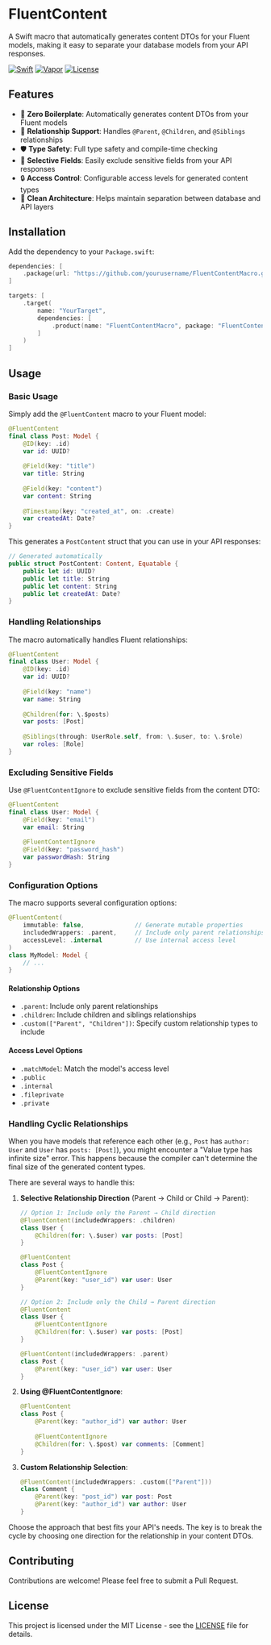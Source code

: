 # FluentContent

A Swift macro that automatically generates content DTOs for your Fluent models, making it easy to separate your database models from your API responses.

[![Swift](https://img.shields.io/badge/Swift-5.9-orange.svg)](https://swift.org)
[![Vapor](https://img.shields.io/badge/Vapor-4.0-blue.svg)](https://vapor.codes)
[![License](https://img.shields.io/badge/license-MIT-green.svg)](https://github.com/yourusername/FluentContentMacro/blob/main/LICENSE)

## Features

- 🚀 **Zero Boilerplate**: Automatically generates content DTOs from your Fluent models
- 🔄 **Relationship Support**: Handles `@Parent`, `@Children`, and `@Siblings` relationships
- 🛡️ **Type Safety**: Full type safety and compile-time checking
- 🎯 **Selective Fields**: Easily exclude sensitive fields from your API responses
- 🔒 **Access Control**: Configurable access levels for generated content types
- 🎨 **Clean Architecture**: Helps maintain separation between database and API layers

## Installation

Add the dependency to your `Package.swift`:

```swift
dependencies: [
    .package(url: "https://github.com/yourusername/FluentContentMacro.git", from: "1.0.0")
]

targets: [
    .target(
        name: "YourTarget",
        dependencies: [
            .product(name: "FluentContentMacro", package: "FluentContentMacro")
        ]
    )
]
```

## Usage

### Basic Usage

Simply add the `@FluentContent` macro to your Fluent model:

```swift
@FluentContent
final class Post: Model {
    @ID(key: .id)
    var id: UUID?
    
    @Field(key: "title")
    var title: String
    
    @Field(key: "content")
    var content: String
    
    @Timestamp(key: "created_at", on: .create)
    var createdAt: Date?
}
```

This generates a `PostContent` struct that you can use in your API responses:

```swift
// Generated automatically
public struct PostContent: Content, Equatable {
    public let id: UUID?
    public let title: String
    public let content: String
    public let createdAt: Date?
}
```

### Handling Relationships

The macro automatically handles Fluent relationships:

```swift
@FluentContent
final class User: Model {
    @ID(key: .id)
    var id: UUID?
    
    @Field(key: "name")
    var name: String
    
    @Children(for: \.$posts)
    var posts: [Post]
    
    @Siblings(through: UserRole.self, from: \.$user, to: \.$role)
    var roles: [Role]
}
```

### Excluding Sensitive Fields

Use `@FluentContentIgnore` to exclude sensitive fields from the content DTO:

```swift
@FluentContent
final class User: Model {
    @Field(key: "email")
    var email: String
    
    @FluentContentIgnore
    @Field(key: "password_hash")
    var passwordHash: String
}
```

### Configuration Options

The macro supports several configuration options:

```swift
@FluentContent(
    immutable: false,              // Generate mutable properties
    includedWrappers: .parent,     // Include only parent relationships
    accessLevel: .internal         // Use internal access level
)
class MyModel: Model {
    // ...
}
```

#### Relationship Options

- `.parent`: Include only parent relationships
- `.children`: Include children and siblings relationships
- `.custom(["Parent", "Children"])`: Specify custom relationship types to include

#### Access Level Options

- `.matchModel`: Match the model's access level
- `.public`
- `.internal`
- `.fileprivate`
- `.private`

### Handling Cyclic Relationships

When you have models that reference each other (e.g., `Post` has `author: User` and `User` has `posts: [Post]`), you might encounter a "Value type has infinite size" error. This happens because the compiler can't determine the final size of the generated content types.

There are several ways to handle this:

1. **Selective Relationship Direction** (Parent → Child or Child → Parent):
   ```swift
   // Option 1: Include only the Parent → Child direction
   @FluentContent(includedWrappers: .children)
   class User {
       @Children(for: \.$user) var posts: [Post]
   }

   @FluentContent
   class Post {
       @FluentContentIgnore
       @Parent(key: "user_id") var user: User
   }

   // Option 2: Include only the Child → Parent direction
   @FluentContent
   class User {
       @FluentContentIgnore
       @Children(for: \.$user) var posts: [Post]
   }

   @FluentContent(includedWrappers: .parent)
   class Post {
       @Parent(key: "user_id") var user: User
   }
   ```

2. **Using @FluentContentIgnore**:
   ```swift
   @FluentContent
   class Post {
       @Parent(key: "author_id") var author: User
       
       @FluentContentIgnore
       @Children(for: \.$post) var comments: [Comment]
   }
   ```

3. **Custom Relationship Selection**:
   ```swift
   @FluentContent(includedWrappers: .custom(["Parent"]))
   class Comment {
       @Parent(key: "post_id") var post: Post
       @Parent(key: "author_id") var author: User
   }
   ```

Choose the approach that best fits your API's needs. The key is to break the cycle by choosing one direction for the relationship in your content DTOs.

## Contributing

Contributions are welcome! Please feel free to submit a Pull Request.

## License

This project is licensed under the MIT License - see the [LICENSE](LICENSE) file for details.
